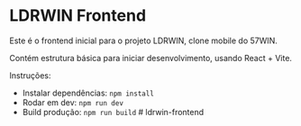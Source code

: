 # LDRWIN Frontend

Este é o frontend inicial para o projeto LDRWIN, clone mobile do 57WIN.

Contém estrutura básica para iniciar desenvolvimento, usando React + Vite.

Instruções:

- Instalar dependências: `npm install`
- Rodar em dev: `npm run dev`
- Build produção: `npm run build`
#   l d r w i n - f r o n t e n d  
 